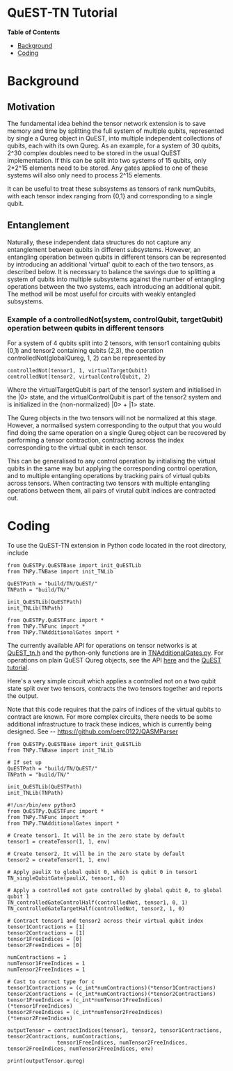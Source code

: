 QuEST-TN Tutorial
======

**Table of Contents**
- [Background](#background)
- [Coding](#coding)

# Background

## Motivation

The fundamental idea behind the tensor network extension is to save memory and time by splitting the full system of multiple qubits, represented by single a Qureg object in QuEST, into multiple independent collections of qubits, each with its own Qureg. As an example, for a system of 30 qubits, 2^30 complex doubles need to be stored in the usual QuEST implementation. If this can be split into two systems of 15 qubits, only 2*2^15 elements need to be stored. Any gates applied to one of these systems will also only need to process 2^15 elements. 

It can be useful to treat these subsystems as tensors of rank numQubits, with each tensor index ranging from {0,1} and corresponding to a single qubit.

## Entanglement

Naturally, these independent data structures do not capture any entanglement between qubits in different subsystems. However, an entangling operation between qubits in different tensors can be represented by introducing an additional 'virtual' qubit to each of the two tensors, as described below. It is necessary to balance the savings due to splitting a system of qubits into multiple subsystems against the number of entangling operations between the two systems, each introducing an additional qubit. The method will be most useful for circuits with weakly entangled subsystems.

### Example of a controlledNot(system, controlQubit, targetQubit) operation between qubits in different tensors

For a system of 4 qubits split into 2 tensors, with tensor1 containing qubits (0,1) and tensor2 containing qubits (2,3), the operation controlledNot(globalQureg, 1, 2) can be represented by 

```
controlledNot(tensor1, 1, virtualTargetQubit)
controlledNot(tensor2, virtualControlQubit, 2)
```

Where the virtualTargetQubit is part of the tensor1 system and initialised in the |0> state, and the virtualControlQubit is part of the tensor2 system and is initialized in the (non-normalized) |0> + |1> state. 

The Qureg objects in the two tensors will not be normalized at this stage. However, a normalised system corresponding to the output that you would find doing the same operation on a single Qureg object can be recovered by performing a tensor contraction, contracting across the index corresponding to the virtual qubit in each tensor. 

This can be generalised to any control operation by initialising the virtual qubits in the same way but applying the corresponding control operation, and to multiple entangling operations by tracking pairs of virtual qubits across tensors. When contracting two tensors with multiple entangling operations between them, all pairs of virutal qubit indices are contracted out.

# Coding

To use the QuEST-TN extension in Python code located in the root directory, include

```
from QuESTPy.QuESTBase import init_QuESTLib
from TNPy.TNBase import init_TNLib

QuESTPath = "build/TN/QuEST/"
TNPath = "build/TN/"

init_QuESTLib(QuESTPath)
init_TNLib(TNPath)

from QuESTPy.QuESTFunc import *
from TNPy.TNFunc import *
from TNPy.TNAdditionalGates import *
```

The currently available API for operations on tensor networks is at [QuEST_tn.h](TN/QuEST_tn.h) and the python-only functions are in [TNAdditionalGates.py](utilities/TNPy/TNAdditionalGates.py). For operations on plain QuEST Qureg objects, see the API [here](https://quest-kit.github.io/QuEST/QuEST_8h.html) and the [QuEST tutorial](examples/README.md). 

Here's a very simple circuit which applies a controlled not on a two qubit state split over two
tensors, contracts the two tensors together and reports the output. 

Note that this code requires that the pairs of indices of the virtual qubits to contract are known. For more complex circuits, there needs to be some additional infrastructure to track these indices, which is currently being designed. See -- https://github.com/oerc0122/QASMParser

```
from QuESTPy.QuESTBase import init_QuESTLib
from TNPy.TNBase import init_TNLib

# If set up
QuESTPath = "build/TN/QuEST/"
TNPath = "build/TN/"

init_QuESTLib(QuESTPath)
init_TNLib(TNPath)

#!/usr/bin/env python3
from QuESTPy.QuESTFunc import *
from TNPy.TNFunc import *
from TNPy.TNAdditionalGates import *

# Create tensor1. It will be in the zero state by default
tensor1 = createTensor(1, 1, env)

# Create tensor2. It will be in the zero state by default
tensor2 = createTensor(1, 1, env)

# Apply pauliX to global qubit 0, which is qubit 0 in tensor1
TN_singleQubitGate(pauliX, tensor1, 0)

# Apply a controlled not gate controlled by global qubit 0, to global qubit 1
TN_controlledGateControlHalf(controlledNot, tensor1, 0, 1)
TN_controlledGateTargetHalf(controlledNot, tensor2, 1, 0)

# Contract tensor1 and tensor2 across their virtual qubit index
tensor1Contractions = [1]
tensor2Contractions = [1]
tensor1FreeIndices = [0]
tensor2FreeIndices = [0]

numContractions = 1
numTensor1FreeIndices = 1
numTensor2FreeIndices = 1

# Cast to correct type for c
tensor1Contractions = (c_int*numContractions)(*tensor1Contractions)
tensor2Contractions = (c_int*numContractions)(*tensor2Contractions)
tensor1FreeIndices = (c_int*numTensor1FreeIndices)(*tensor1FreeIndices)
tensor2FreeIndices = (c_int*numTensor2FreeIndices)(*tensor2FreeIndices)

outputTensor = contractIndices(tensor1, tensor2, tensor1Contractions, tensor2Contractions, numContractions,
                tensor1FreeIndices, numTensor2FreeIndices, tensor2FreeIndices, numTensor2FreeIndices, env)

print(outputTensor.qureg)

```


